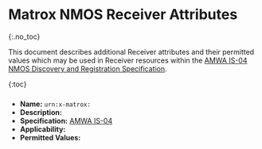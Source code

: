 # Matrox NMOS Receiver Attributes
{:.no_toc}

This document describes additional Receiver attributes and their permitted values which may be used in Receiver resources within the [AMWA IS-04 NMOS Discovery and Registration Specification](https://specs.amwa.tv/is-04).

{:toc}

### 
- **Name:** `urn:x-matrox:`
- **Description:** 
- **Specification:** [AMWA IS-04](https://specs.amwa.tv/IS-04/v1.3)
- **Applicability:** 
- **Permitted Values:**

